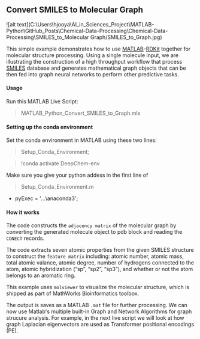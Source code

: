 ##  Convert SMILES to Molecular Graph
![alt text](C:\Users\hjooya\AI_in_Sciences_Project\MATLAB-Python\GitHub_Posts\Chemical-Data-Processing\Chemical-Data-Processing\SMILES_to_Molecular Graph/SMILES_to_Graph.jpg)

This simple example demonstrates how to use [MATLAB](https://matlab.mathworks.com/)-[RDKit](https://www.rdkit.org/) together for molecular structure processing. Using a single molecule input, we are illustrating the construction of a high throughput workflow that process [SMILES](https://en.wikipedia.org/wiki/Simplified_molecular-input_line-entry_system) database and generates mathematical graph objects that can be then fed into graph neural networks to perform other predictive tasks. 

#### Usage
Run this MATLAB Live Script: 
> MATLAB_Python_Convert_SMILES_to_Graph.mlx  

#### Setting up the conda environment
Set the conda environment in MATLAB using these two lines:
> Setup_Conda_Environment;

> !conda activate DeepChem-env

Make sure you give your python addess in the first line of 
> Setup_Conda_Environment.m    
  - pyExec = '...\anaconda3\';

#### How it works
The code constructs the `adjacency matrix` of the molecular graph by converting the generated molecule object to pdb block and reading the `CONECT` records. 

The code extracts seven atomic properties from the given SMILES structure to construct the `feature matrix` including: atomic number, atomic mass, total atomic valance, atomic degree, number of hydrogens connected to the atom, atomic hybridization (“sp”, “sp2”, “sp3”), and whether or not the atom belongs to an aromatic ring. 

This example uses `molviewer` to visualize the molecular structure, which is shipped as part of MathWorks Bioinformatics toolbox. 

The output is saves as a MATLAB `.mat` file for further processing. We can now use Matlab's multiple built-in Graph and Network Algorithms for graph strucure analysis. For example, in the next live script we will look at how graph Laplacian eigenvectors are used as Transformer positional encodings (PE).











